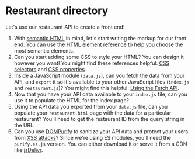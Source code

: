 # Restaurant directory

Let's use our restaurant API to create a front end!

1. With [semantic HTML](https://developer.mozilla.org/en-US/docs/Learn/Accessibility/HTML) in mind, let's start writing the markup for our front end. You can use the [HTML element reference](https://developer.mozilla.org/en-US/docs/Web/HTML/Element) to help you choose the most semantic elements.
2. Can you start adding some CSS to style your HTML? You can design it however you want! You might find these references helpful: [CSS selectors](https://developer.mozilla.org/en-US/docs/Web/CSS/CSS_Selectors) and [CSS properties](https://developer.mozilla.org/en-US/docs/Web/CSS/CSS_Properties_Reference).
3. Inside a JavaScript module (`data.js`), can you fetch the data from your API, and `export` it so it's available to your other JavaScript files (`index.js` and `restaurant.js`)? You might find this helpful: [Using the Fetch API](https://developer.mozilla.org/en-US/docs/Web/API/Fetch_API/Using_Fetch).
4. Now that you have your API data available to your `index.js` file, can you use it to populate the HTML for the index page?
5. Using the API data you exported from your `data.js` file, can you populate your `restaurant.html` page with the data for a particular restaurant? You'll need to get the restaurant ID from the query string in the URL.
6. Can you use [DOMPurify](https://github.com/cure53/DOMPurify) to sanitize your API data and protect your users from [XSS attacks](https://developer.mozilla.org/en-US/docs/Glossary/Cross-site_scripting)? Since we're using ES modules, you'll need the `purify.es.js` version. You can either download it or serve it from a CDN like [jsDelivr](https://www.jsdelivr.com/package/npm/dompurify?path=dist&tab=collection).

